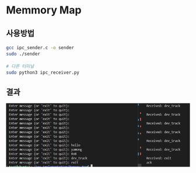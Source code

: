 # Memmory Map

## 사용방법
```bash
gcc ipc_sender.c -o sender
sudo ./sender

# 다른 터미널
sudo python3 ipc_receiver.py
```


## 결과
![](./img/image.png)